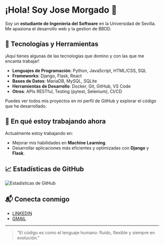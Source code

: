 # ¡Hola! Soy Jose Morgado 👋

Soy un **estudiante de Ingenieria del Software** en la Universidad de Sevilla. Me apasiona el desarrollo web y la gestion de BBDD.

## 🔧 Tecnologías y Herramientas

¡Aquí tienes algunas de las tecnologías que domino y con las que me encanta trabajar!

- **Lenguajes de Programación**: Python, JavaScript, HTML/CSS, SQL
- **Frameworks**: Django, Flask, React
- **Bases de Datos**: MariaDB, MySQL, SQLite
- **Herramientas de Desarrollo**: Docker, Git, GitHub, VS Code
- **Otros**: APIs RESTful, Testing (pytest, Selenium), CI/CD

Puedes ver todos mis proyectos en mi perfil de GitHub y explorar el código que he desarrollado.

## 🌱 En qué estoy trabajando ahora

Actualmente estoy trabajando en:
- Mejorar mis habilidades en **Machine Learning**.
- Desarrollar aplicaciones más eficientes y optimizadas con **Django** y **Flask**.

## 📈 Estadísticas de GitHub

![Estadísticas de GitHub](https://github-readme-stats.vercel.app/api?username=josemorgado&show_icons=true&hide_title=true&count_private=true&hide=prs&theme=radical)

## 📬 Conecta conmigo

- [LINKEDIN](https://www.linkedin.com/in/jose-morgado-prudencio-79b539257)
- [GMAIL](josemaria1.jmmp@gmail.com)
---

> "El código es como el lenguaje humano: fluido, flexible y siempre en evolución."
